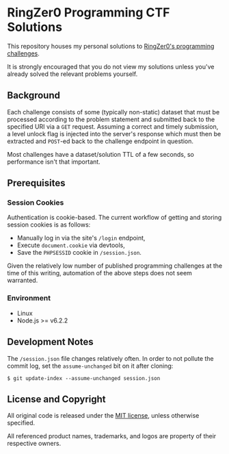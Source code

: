 # RingZer0 Programming CTF Solutions

This repository houses my personal solutions to
[RingZer0's programming challenges][home].

It is strongly encouraged that you do not view my solutions unless you've
already solved the relevant problems yourself.


## Background

Each challenge consists of some (typically non-static) dataset that must be
processed according to the problem statement and submitted back to the specified
URI via a `GET` request. Assuming a correct and timely submission, a level
unlock flag is injected into the server's response which must then be extracted
and `POST`-ed back to the challenge endpoint in question.

Most challenges have a dataset/solution TTL of a few seconds, so performance
isn't that important.


## Prerequisites

### Session Cookies

Authentication is cookie-based. The current workflow of getting and storing
session cookies is as follows:

- Manually log in via the site's `/login` endpoint,
- Execute `document.cookie` via devtools,
- Save the `PHPSESSID` cookie in `/session.json`.

Given the relatively low number of published programming challenges at the time
of this writing, automation of the above steps does not seem warranted.

### Environment

- Linux
- Node.js >= v6.2.2


## Development Notes

The `/session.json` file changes relatively often. In order to not pollute the
commit log, set the `assume-unchanged` bit on it after cloning:

```text
$ git update-index --assume-unchanged session.json
```


## License and Copyright

All original code is released under the [MIT license][mit], unless otherwise
specified.

All referenced product names, trademarks, and logos are property of their
respective owners.


[home]: https://ringzer0team.com/challenges/
        "Challenges - RingZer0 CTF"

[mit]: http://opensource.org/licenses/MIT/
       "The MIT License (MIT)"
